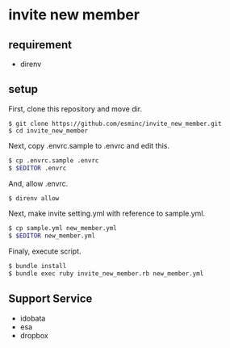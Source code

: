 # invite new member

## requirement

- direnv

## setup

First, clone this repository and move dir.

```
$ git clone https://github.com/esminc/invite_new_member.git
$ cd invite_new_member
```

Next, copy .envrc.sample to .envrc and edit this.

```sh
$ cp .envrc.sample .envrc
$ $EDITOR .envrc
```

And, allow .envrc.

```sh
$ direnv allow
```

Next, make invite setting.yml with reference to sample.yml.

```sh
$ cp sample.yml new_member.yml
$ $EDITOR new_member.yml
```

Finaly, execute script.

```sh
$ bundle install
$ bundle exec ruby invite_new_member.rb new_member.yml
```

## Support Service

- idobata
- esa
- dropbox
